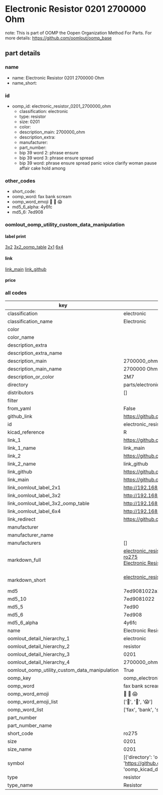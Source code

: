 # Electronic Resistor 0201 2700000 Ohm  

note: This is part of OOMP the Oopen Organization Method For Parts. For more details: https://github.com/oomlout/oomp_base

##  part details
  







### name
* name: Electronic Resistor 0201 2700000 Ohm
* name_short: 
### id
* oomp_id: electronic_resistor_0201_2700000_ohm
  * classification: electronic
  * type: resistor
  * size: 0201
  * color: 
  * description_main: 2700000_ohm
  * description_extra: 
  * manufacturer: 
  * part_number: 
  * bip 39 word 2: phrase ensure
  * bip 39 word 3: phrase ensure spread
  * bip 39 word: phrase ensure spread panic voice clarify woman pause affair cake hold among

### other_codes
* short_code: 
* oomp_word: fax bank scream
* oomp_word_emoji :fax: :bank: :scream:
* md5_6_alpha: 4y6fc
* md5_6: 7ed908






### oomlout_oomp_utility_custom_data_manipulation
#### label print
[3x2](http://192.168.1.245:1112/?label=oomp%204y6fc)
[3x2_oomp_table](http://192.168.1.108:1112/?label=oomp%204y6fc)
[2x1](http://192.168.1.242:1112/?label=oomp%204y6fc)
[6x4](http://192.168.1.55:1112/?label=oomp%204y6fc)    

#### link

[link_main](https://github.com/oomlout/oomlout_oomp_version_1_messy/tree/main/parts/electronic_resistor_0201_2700000_ohm) [link_github](https://github.com/oomlout/oomlout_oomp_version_1_messy/tree/main/parts/electronic_resistor_0201_2700000_ohm)                             

#### price







### all codes 
| key | value |  
| --- | --- |  
| classification | electronic |  
| classification_name | Electronic |  
| color |  |  
| color_name |  |  
| description_extra |  |  
| description_extra_name |  |  
| description_main | 2700000_ohm |  
| description_main_name | 2700000 Ohm |  
| description_or_color | 2M7 |  
| directory | parts/electronic_resistor_0201_2700000_ohm |  
| distributors | [] |  
| filter |  |  
| from_yaml | False |  
| github_link | https://github.com/oomlout/oomlout_oomp_part_src/tree/main/parts/electronic_resistor_0201_2700000_ohm |  
| id | electronic_resistor_0201_2700000_ohm |  
| kicad_reference | R |  
| link_1 | https://github.com/oomlout/oomlout_oomp_version_1_messy/tree/main/parts/electronic_resistor_0201_2700000_ohm |  
| link_1_name | link_main |  
| link_2 | https://github.com/oomlout/oomlout_oomp_version_1_messy/tree/main/parts/electronic_resistor_0201_2700000_ohm |  
| link_2_name | link_github |  
| link_github | https://github.com/oomlout/oomlout_oomp_version_1_messy/tree/main/parts/electronic_resistor_0201_2700000_ohm |  
| link_main | https://github.com/oomlout/oomlout_oomp_version_1_messy/tree/main/parts/electronic_resistor_0201_2700000_ohm |  
| link_oomlout_label_2x1 | http://192.168.1.242:1112/?label=oomp%204y6fc |  
| link_oomlout_label_3x2 | http://192.168.1.245:1112/?label=oomp%204y6fc |  
| link_oomlout_label_3x2_oomp_table | http://192.168.1.108:1112/?label=oomp%204y6fc |  
| link_oomlout_label_6x4 | http://192.168.1.55:1112/?label=oomp%204y6fc |  
| link_redirect | https://github.com/oomlout/oomlout_oomp_version_1_messy/tree/main/parts/electronic_resistor_0201_2700000_ohm |  
| manufacturer |  |  
| manufacturer_name |  |  
| manufacturers | [] |  
| markdown_full | [electronic_resistor_0201_2700000_ohm](none)<br>[ro275](none)<br>[Electronic Resistor 0201 2700000 Ohm](none)<br><br> |  
| markdown_short | [electronic_resistor_0201_2700000_ohm](none)<br><br> |  
| md5 | 7ed9081022a17f9ca7fab9fba612d51e |  
| md5_10 | 7ed9081022 |  
| md5_5 | 7ed90 |  
| md5_6 | 7ed908 |  
| md5_6_alpha | 4y6fc |  
| name | Electronic Resistor 0201 2700000 Ohm |  
| oomlout_detail_hierarchy_1 | electronic |  
| oomlout_detail_hierarchy_2 | resistor |  
| oomlout_detail_hierarchy_3 | 0201 |  
| oomlout_detail_hierarchy_4 | 2700000_ohm |  
| oomlout_oomp_utility_custom_data_manipulation | True |  
| oomp_key | oomp_electronic_resistor_0201_2700000_ohm |  
| oomp_word | fax bank scream |  
| oomp_word_emoji | :fax: :bank: :scream: |  
| oomp_word_emoji_list | [':fax:', ':bank:', ':scream:'] |  
| oomp_word_list | ['fax', 'bank', 'scream'] |  
| part_number |  |  
| part_number_name |  |  
| short_code | ro275 |  
| size | 0201 |  
| size_name | 0201 |  
| symbol | [{'directory': 'oomlout_oomp_symbol_bot/symbols/kicad_device_r//working/working.kicad_sym', 'index': 0, 'link': 'https://github.com/oomlout/oomlout_oomp_symbol_bot/tree/main/symbols/kicad_device_r', 'oomp_key': 'oomp_kicad_device_r'}] |  
| type | resistor |  
| type_name | Resistor |  
